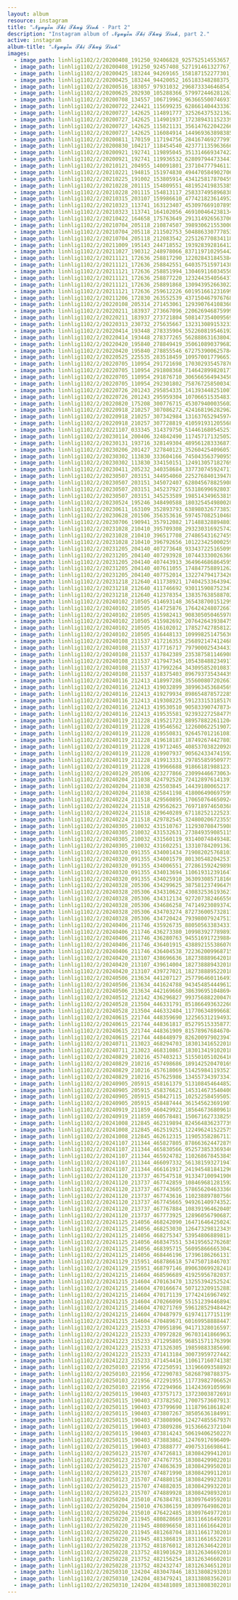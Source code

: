 ```yaml
---
layout: album
resource: instagram
title: "𝓝𝓰𝓾𝔂𝓮̂̃𝓷 𝓣𝓱𝓲̣ 𝓣𝓱𝓾𝔂̀ 𝓛𝓲𝓷𝓱 - Part 2"
description: "Instagram album of 𝓝𝓰𝓾𝔂𝓮̂̃𝓷 𝓣𝓱𝓲̣ 𝓣𝓱𝓾𝔂̀ 𝓛𝓲𝓷𝓱, part 2."
active: instagram
album-title: "𝓝𝓰𝓾𝔂𝓮̂̃𝓷 𝓣𝓱𝓲̣ 𝓣𝓱𝓾𝔂̀ 𝓛𝓲𝓷𝓱"
images:
  - image_path: linhlig1102/2/20200408_191250_92406828_925752514553657_539263297467883325_n.jpg
  - image_path: linhlig1102/2/20200408_191250_92457408_527191461327767_7737766322087029082_n.jpg
  - image_path: linhlig1102/2/20200425_183244_94269165_158187152277301_1895972880152453035_n.jpg
  - image_path: linhlig1102/2/20200425_183244_94420052_165183348288375_1055592253222079237_n.jpg
  - image_path: linhlig1102/2/20200516_183057_97931032_296873334646854_389194527323868561_n.jpg
  - image_path: linhlig1102/2/20200625_202930_105288366_579972446281263_1421199475152003989_n.jpg
  - image_path: linhlig1102/2/20200708_134557_106719962_963665500746937_8618554351522733995_n.jpg
  - image_path: linhlig1102/2/20200722_224421_115699235_628661404433367_9191784072136814251_n.jpg
  - image_path: linhlig1102/2/20200727_142625_114891777_325264375321362_4647662821349947902_n.jpg
  - image_path: linhlig1102/2/20200727_142625_114901937_172389431152339_5302318383848051613_n.jpg
  - image_path: linhlig1102/2/20200727_142625_115821131_356147622042266_7448798106657824401_n.jpg
  - image_path: linhlig1102/2/20200727_142625_116084914_144969363898385_9084802000129553490_n.jpg
  - image_path: linhlig1102/2/20200811_170159_117194756_2841674692779973_9015059172731140003_n.jpg
  - image_path: linhlig1102/2/20200830_104217_118454540_4237711359636666_255812080943508817_n.jpg
  - image_path: linhlig1102/2/20200921_192741_119895045_351314669347422_5537591799675451324_n.jpg
  - image_path: linhlig1102/2/20200921_192741_119936532_628097944733441_1832949705877797368_n.jpg
  - image_path: linhlig1102/2/20210121_204955_140091801_237104777946113_8765596545341107215_n.jpg
  - image_path: linhlig1102/2/20210221_194815_151974830_494470584902706_6982303138234754535_n.jpg
  - image_path: linhlig1102/2/20210225_191002_153805914_434125817870459_3381534514591060117_n.jpg
  - image_path: linhlig1102/2/20210228_201115_154809551_481952419835385_8771523632483839010_n.jpg
  - image_path: linhlig1102/2/20210228_201115_154813117_258337495896838_5422249465312603594_n.jpg
  - image_path: linhlig1102/2/20210315_203107_159986610_477421823614952_476212695665209822_n.jpg
  - image_path: linhlig1102/2/20210323_113741_163123407_453097669107895_1026481028542982240_n.jpg
  - image_path: linhlig1102/2/20210323_113741_164102056_469100464238134_6120378384493156689_n.jpg
  - image_path: linhlig1102/2/20210422_164658_175763649_2913149265637066_119060381006321255_n.jpg
  - image_path: linhlig1102/2/20210704_205118_210874507_398930621553000_606063547518960405_n.jpg
  - image_path: linhlig1102/2/20210704_205118_211502753_504886330777853_3300432674463750712_n.jpg
  - image_path: linhlig1102/2/20210704_205118_212083542_2251267708341188_3000652325759926057_n.jpg
  - image_path: linhlig1102/2/20211009_195143_244718552_193928392816412_5485836034325885266_n.jpg
  - image_path: linhlig1102/2/20211027_190312_248978066_837119710295442_7140106803108995103_n.jpg
  - image_path: linhlig1102/2/20211121_172636_258817290_1220284318453849_5845913260468354824_n.jpg
  - image_path: linhlig1102/2/20211121_172636_258842551_6403575159714384_5061523052357795666_n.jpg
  - image_path: linhlig1102/2/20211121_172636_258851994_130469116034550_7606958011780145060_n.jpg
  - image_path: linhlig1102/2/20211121_172636_258877220_1232443540564378_2008861811545882614_n.jpg
  - image_path: linhlig1102/2/20211121_172636_258891868_130943952663022_2341901639660331194_n.jpg
  - image_path: linhlig1102/2/20211121_172636_259612226_601951661231699_6392708922958905339_n.jpg
  - image_path: linhlig1102/2/20211206_172830_263552539_437150467976768_5342386954380301916_n.jpg
  - image_path: linhlig1102/2/20220108_205314_271453061_1293907641083607_5653294154979005438_n.jpg
  - image_path: linhlig1102/2/20220211_183937_273667096_220626946875999_897502069013018069_n.jpg
  - image_path: linhlig1102/2/20220211_183937_273721804_508147354009569_7274512354955972113_n.jpg
  - image_path: linhlig1102/2/20220313_230732_275635667_1323130891532332_5895214228544850998_n.jpg
  - image_path: linhlig1102/2/20220414_193448_278335904_552260819546192_5837405554762648134_n.jpg
  - image_path: linhlig1102/2/20220414_193448_278377265_562888631638043_7297842710226141737_n.jpg
  - image_path: linhlig1102/2/20220420_195840_278849419_350610890379682_3918128819274965186_n.jpg
  - image_path: linhlig1102/2/20220420_195840_278855546_672753900625784_8900707664598376809_n.jpg
  - image_path: linhlig1102/2/20220525_225535_283518459_1095700177966515_6650472733840685367_n.jpg
  - image_path: linhlig1102/2/20220705_110954_291721698_170302935457876_2574298926039096716_n.jpg
  - image_path: linhlig1102/2/20220705_110954_291808368_714642899820177_9183951360207148713_n.jpg
  - image_path: linhlig1102/2/20220705_110954_291876710_306566564943450_5676619695427304069_n.jpg
  - image_path: linhlig1102/2/20220705_110954_292301802_758767258500343_8420626178303908434_n.jpg
  - image_path: linhlig1102/2/20220726_201243_295854335_141393448251007_1659259310774902437_n.jpg
  - image_path: linhlig1102/2/20220726_201243_295959304_1070665153548318_8403293905051299352_n.jpg
  - image_path: linhlig1102/2/20220820_175208_300776715_453079400035602_7006479723407291106_n.jpg
  - image_path: linhlig1102/2/20220918_210257_307086272_424168196282962_9020491092873236606_n.jpg
  - image_path: linhlig1102/2/20220918_210257_307342984_131637652945974_3317964391898894824_n.jpg
  - image_path: linhlig1102/2/20220918_210257_307728819_410591931205568_6455219221527618705_n.jpg
  - image_path: linhlig1102/2/20221107_033345_314379750_514461680545251_4554504878128125605_n.jpg
  - image_path: linhlig1102/2/20230114_200406_324842490_1174571713250529_6381383203670383627_n.jpg
  - image_path: linhlig1102/2/20230131_193716_328149304_489561283336871_945939279555206476_n.jpg
  - image_path: linhlig1102/2/20230206_201427_327840123_3526042540960519_8342432668388569556_n.jpg
  - image_path: linhlig1102/2/20230302_113830_333604166_745043563790955_5874121906213385481_n.jpg
  - image_path: linhlig1102/2/20230302_113830_334150151_124913057182769_2805326960512121886_n.jpg
  - image_path: linhlig1102/2/20230411_205232_340358684_3377307459247116_638631379089841030_n.jpg
  - image_path: linhlig1102/2/20230507_203151_344954060_225276840139478_2781070984482950233_n.jpg
  - image_path: linhlig1102/2/20230507_203151_345072407_628045678825908_7620876399968856149_n.jpg
  - image_path: linhlig1102/2/20230507_203151_345237927_553186996928037_5636364450178940515_n.jpg
  - image_path: linhlig1102/2/20230507_203151_345253589_198514349653819_5432073011548766932_n.jpg
  - image_path: linhlig1102/2/20230524_195246_348490588_180325454980028_7690386331782603629_n.jpg
  - image_path: linhlig1102/2/20230611_163109_352893793_6389803267738534_6237765851476407315_n.jpg
  - image_path: linhlig1102/2/20230628_201506_356353616_597457082510468_5286303771117675223_n.jpg
  - image_path: linhlig1102/2/20230706_190941_357912082_1714883288948031_3760775839957554196_n.jpg
  - image_path: linhlig1102/2/20231028_210410_395709308_293230316925742_3179862279142217928_n.jpg
  - image_path: linhlig1102/2/20231028_210410_396517708_274865431627459_400337209067781028_n.jpg
  - image_path: linhlig1102/2/20231028_210410_396792656_1012234250002591_7003381996862747728_n.jpg
  - image_path: linhlig1102/2/20231205_204140_407273648_933437225165099_6801842502464630088_n.jpg
  - image_path: linhlig1102/2/20231205_204140_407293928_1074433300263607_3212114747205183780_n.jpg
  - image_path: linhlig1102/2/20231205_204140_407443913_3649646868645956_4896072730348390749_n.jpg
  - image_path: linhlig1102/2/20231205_204140_407611055_1748477588912624_9189809851571183832_n.jpg
  - image_path: linhlig1102/2/20231205_204140_407752014_1322747941734265_6122076051405381983_n.jpg
  - image_path: linhlig1102/2/20231218_212640_411738921_1740425336439429_8031004152790845378_n.jpg
  - image_path: linhlig1102/2/20231218_212640_411746692_930115908752347_390458838606536962_n.jpg
  - image_path: linhlig1102/2/20231218_212640_412378354_1383576385887025_1692232536211377065_n.jpg
  - image_path: linhlig1102/2/20240102_210505_414693148_3654387001512992_8143972192092332619_n.jpg
  - image_path: linhlig1102/2/20240102_210505_414725876_1764242480726676_4115994911663816131_n.jpg
  - image_path: linhlig1102/2/20240102_210505_415982413_908305050465978_2498623036671446492_n.jpg
  - image_path: linhlig1102/2/20240102_210505_415982692_2076426439384755_9084056365197828259_n.jpg
  - image_path: linhlig1102/2/20240102_210505_416102012_1785274278581223_6679336408909849631_n.jpg
  - image_path: linhlig1102/2/20240102_210505_416448133_1099982514756364_5350507983365347247_n.jpg
  - image_path: linhlig1102/2/20240108_211537_417216353_256892147412468_5645254239067280697_n.jpg
  - image_path: linhlig1102/2/20240108_211537_417716717_797900025434433_1803315373759342165_n.jpg
  - image_path: linhlig1102/2/20240108_211537_417842389_2353875811469085_8068909710315940297_n.jpg
  - image_path: linhlig1102/2/20240108_211537_417947345_1054384882349173_2024729921233547371_n.jpg
  - image_path: linhlig1102/2/20240108_211537_417992264_343095852010837_5493391620500319876_n.jpg
  - image_path: linhlig1102/2/20240108_211537_418375403_896793735434439_8684435221021620967_n.jpg
  - image_path: linhlig1102/2/20240116_212413_418997286_355600807202661_714109270819643183_n.jpg
  - image_path: linhlig1102/2/20240116_212413_419032899_389963453684569_2264339384541484309_n.jpg
  - image_path: linhlig1102/2/20240116_212413_419279934_898654878572285_3664830622674817017_n.jpg
  - image_path: linhlig1102/2/20240116_212413_419308225_591233153185170_454073285729924009_n.jpg
  - image_path: linhlig1102/2/20240116_212413_419530510_905833907478734_213336576897148492_n.jpg
  - image_path: linhlig1102/2/20240116_212413_419535581_923932272584779_9148819066392613373_n.jpg
  - image_path: linhlig1102/2/20240119_211228_419521723_889578822611204_1066639092823258654_n.jpg
  - image_path: linhlig1102/2/20240119_211228_419546562_1226006225190724_910021365899540253_n.jpg
  - image_path: linhlig1102/2/20240119_211228_419550831_926457012161081_9209733997114074121_n.jpg
  - image_path: linhlig1102/2/20240119_211228_419618187_187492674427803_8992286363017694220_n.jpg
  - image_path: linhlig1102/2/20240119_211228_419712465_408537038220928_1935289915925208412_n.jpg
  - image_path: linhlig1102/2/20240119_211228_419907937_905624334741592_5478384614827635940_n.jpg
  - image_path: linhlig1102/2/20240119_211228_419913331_297855859509775_425820537043908751_n.jpg
  - image_path: linhlig1102/2/20240119_211228_419966688_918661819881231_684140445662951931_n.jpg
  - image_path: linhlig1102/2/20240129_205106_423277866_230994466730634_480025728072647085_n.jpg
  - image_path: linhlig1102/2/20240204_211038_424792520_724128976141391_159230759451440250_n.jpg
  - image_path: linhlig1102/2/20240204_211038_425503845_1443918006521710_1128884361973607640_n.jpg
  - image_path: linhlig1102/2/20240204_211038_425841198_418006490697599_5673232190782268133_n.jpg
  - image_path: linhlig1102/2/20240224_211518_429560895_1706507646509246_5744708700372521819_n.jpg
  - image_path: linhlig1102/2/20240224_211518_429562623_769718974650368_4590434971407482802_n.jpg
  - image_path: linhlig1102/2/20240224_211518_429640289_6711825212252312_1965935822938875177_n.jpg
  - image_path: linhlig1102/2/20240224_211518_429782545_324800206723555_3354227824087287229_n.jpg
  - image_path: linhlig1102/2/20240305_210032_431510767_1129307084759086_3400495364490788840_n.jpg
  - image_path: linhlig1102/2/20240305_210032_431532631_273849359085115_119208252233464519_n.jpg
  - image_path: linhlig1102/2/20240305_210032_431560119_931400748493482_8427983504812258645_n.jpg
  - image_path: linhlig1102/2/20240305_210032_431602251_1331078420913636_8740685623708445485_n.jpg
  - image_path: linhlig1102/2/20240320_091355_434001434_7190820257681030_6822776513054073396_n.jpg
  - image_path: linhlig1102/2/20240320_091355_434001579_801305482042537_295308204856012974_n.jpg
  - image_path: linhlig1102/2/20240320_091355_434006551_272861592429898_8176299766567636987_n.jpg
  - image_path: linhlig1102/2/20240320_091355_434013694_1106193123916477_952351047023327718_n.jpg
  - image_path: linhlig1102/2/20240320_091355_434025910_3630930857181661_5290031641447922687_n.jpg
  - image_path: linhlig1102/2/20240328_205306_434299625_387581237496479_6964929373409770592_n.jpg
  - image_path: linhlig1102/2/20240328_205306_434310622_430832536193621_1699281621238048899_n.jpg
  - image_path: linhlig1102/2/20240328_205306_434312134_927207382466556_2644772985761615088_n.jpg
  - image_path: linhlig1102/2/20240328_205306_434686258_747149230893742_8967863393078067675_n.jpg
  - image_path: linhlig1102/2/20240328_205306_434703274_8727360057328177_7982636761613873457_n.jpg
  - image_path: linhlig1102/2/20240328_205306_434720424_793980079247513_9022186323975208884_n.jpg
  - image_path: linhlig1102/2/20240406_211746_435926735_880505633834331_5057299253856595379_n.jpg
  - image_path: linhlig1102/2/20240406_211746_436273380_1099839277898935_489503400482661503_n.jpg
  - image_path: linhlig1102/2/20240406_211746_436280763_945516917239884_9107613264576194173_n.jpg
  - image_path: linhlig1102/2/20240406_211746_436401915_438892155386070_457464580867919226_n.jpg
  - image_path: linhlig1102/2/20240406_211746_436404538_722362009968715_6598761834016743917_n.jpg
  - image_path: linhlig1102/2/20240420_213107_438696636_18273888964201852_2301425228117713185_n.jpg
  - image_path: linhlig1102/2/20240420_213107_439614004_18273888943201852_2566881241306790395_n.jpg
  - image_path: linhlig1102/2/20240420_213107_439727021_18273888952201852_6089225494266030372_n.jpg
  - image_path: linhlig1102/2/20240506_213634_441207127_25779646011649372_2500670455580193468_n.jpg
  - image_path: linhlig1102/2/20240506_213634_441624788_943454854449612_2804609775595625265_n.jpg
  - image_path: linhlig1102/2/20240506_213634_442169660_386396951048694_1702697493467292236_n.jpg
  - image_path: linhlig1102/2/20240512_212142_436296827_993756882200470_7002572015952865842_n.jpg
  - image_path: linhlig1102/2/20240528_213504_446331791_851866493632260_2241786896896815169_n.jpg
  - image_path: linhlig1102/2/20240528_213504_446332404_1177063489966838_5214944772242169685_n.jpg
  - image_path: linhlig1102/2/20240615_221744_448359690_1225653121949327_6485248691443331692_n.jpg
  - image_path: linhlig1102/2/20240615_221744_448361817_852795153358773_3789272797597471153_n.jpg
  - image_path: linhlig1102/2/20240615_221744_448361909_815789676846704_528679045063271516_n.jpg
  - image_path: linhlig1102/2/20240615_221744_448448979_826200979023947_8883446115097463662_n.jpg
  - image_path: linhlig1102/2/20240711_213023_468294703_18301341652201852_9099691318386152494_n.jpg
  - image_path: linhlig1102/2/20240711_213023_468310867_18301341910201852_110841926090887856_n.jpg
  - image_path: linhlig1102/2/20240829_210216_457403213_515501051026416_7279797326171242565_n.jpg
  - image_path: linhlig1102/2/20240829_210216_457498686_1891425204701690_3922138330611833045_n.jpg
  - image_path: linhlig1102/2/20240829_210216_457618069_514259841193527_8006054045025300469_n.jpg
  - image_path: linhlig1102/2/20240829_210216_457625986_1345573439733414_814835245001525048_n.jpg
  - image_path: linhlig1102/2/20240905_205915_458161379_513108454644852_7347509640529779905_n.jpg
  - image_path: linhlig1102/2/20240905_205915_458376621_1453146735404005_1506435812295552624_n.jpg
  - image_path: linhlig1102/2/20240905_205915_458427115_1025225845950532_4815965845373282273_n.jpg
  - image_path: linhlig1102/2/20240905_205915_458487444_361545623691907_349971387056969912_n.jpg
  - image_path: linhlig1102/2/20240919_211859_460429922_1856467368096187_1489513993570634089_n.jpg
  - image_path: linhlig1102/2/20240919_211859_460578481_1506716273382597_2988621068207919931_n.jpg
  - image_path: linhlig1102/2/20241008_212845_462319894_824564836237739_7023652839184361844_n.jpg
  - image_path: linhlig1102/2/20241008_212845_462519251_1224962415225754_4058889935497541869_n.jpg
  - image_path: linhlig1102/2/20241008_212845_462612315_1190535828671132_6290538249100442872_n.jpg
  - image_path: linhlig1102/2/20241107_211344_465827805_878663624472879_3191951170913386494_n.jpg
  - image_path: linhlig1102/2/20241107_211344_465830566_952573853369346_3983642507548348685_n.jpg
  - image_path: linhlig1102/2/20241107_211344_465924782_1102686784538459_2350010959655413776_n.jpg
  - image_path: linhlig1102/2/20241107_211344_466097332_561381593271947_8657829990941576857_n.jpg
  - image_path: linhlig1102/2/20241107_211344_466161917_2419454818412969_7895427968704870700_n.jpg
  - image_path: linhlig1102/2/20241120_213737_467547518_913347100941906_2144271680919617721_n.jpg
  - image_path: linhlig1102/2/20241120_213737_467742859_1084696812815923_407790928409175443_n.jpg
  - image_path: linhlig1102/2/20241120_213737_467743605_578656204633360_1282406194548188119_n.jpg
  - image_path: linhlig1102/2/20241120_213737_467743616_1102388978075603_5124563660955810948_n.jpg
  - image_path: linhlig1102/2/20241120_213737_467745665_9492614097435229_6653716856732258308_n.jpg
  - image_path: linhlig1102/2/20241120_213737_467767884_1083919646204051_735492451947691326_n.jpg
  - image_path: linhlig1102/2/20241120_213737_467773925_1289605679068724_54490626701408737_n.jpg
  - image_path: linhlig1102/2/20241125_214056_468242090_1647164642502439_3195365554856299198_n.jpg
  - image_path: linhlig1102/2/20241125_214056_468253030_1264732981234396_429199058921798658_n.jpg
  - image_path: linhlig1102/2/20241125_214056_468275347_539548068898114_7783607653609601664_n.jpg
  - image_path: linhlig1102/2/20241125_214056_468347551_534195652762685_1699419957988210447_n.jpg
  - image_path: linhlig1102/2/20241125_214056_468395715_560958666653042_1469509753202662819_n.jpg
  - image_path: linhlig1102/2/20241125_214056_468446196_1739618626613172_7289512302865721494_n.jpg
  - image_path: linhlig1102/2/20241129_215951_468786618_574750718467037_81839119764702707_n.jpg
  - image_path: linhlig1102/2/20241129_215951_468797146_8906306992824187_5210707791832612333_n.jpg
  - image_path: linhlig1102/2/20241215_214604_468596689_419259567820373_2787136224632444416_n.jpg
  - image_path: linhlig1102/2/20241215_214604_470163470_1325539425252435_5713755992291548432_n.jpg
  - image_path: linhlig1102/2/20241215_214604_470166674_507123209152883_797930321352634213_n.jpg
  - image_path: linhlig1102/2/20241215_214604_470171139_1774241696749271_6950087052035458317_n.jpg
  - image_path: linhlig1102/2/20241215_214604_470266090_551512394468943_4847400970629306678_n.jpg
  - image_path: linhlig1102/2/20241215_214604_470271769_596128529484429_1811458394894382515_n.jpg
  - image_path: linhlig1102/2/20241215_214604_470487979_619741177151199_8092488332069309275_n.jpg
  - image_path: linhlig1102/2/20241215_214604_470489671_601699588884471_6998691304530780367_n.jpg
  - image_path: linhlig1102/2/20241223_215233_470951896_9417132801659716_5106327277912573871_n.jpg
  - image_path: linhlig1102/2/20241223_215233_470972828_967031418669632_3313385570429542505_n.jpg
  - image_path: linhlig1102/2/20241223_215233_471295805_968515711763990_997789760281909707_n.jpg
  - image_path: linhlig1102/2/20241223_215233_471326305_1985988338569039_3611152865898157804_n.jpg
  - image_path: linhlig1102/2/20241223_215233_471413184_3007395972744231_2131237511451965621_n.jpg
  - image_path: linhlig1102/2/20241223_215233_471454416_1106171607413850_2965304873726560048_n.jpg
  - image_path: linhlig1102/2/20250103_221956_472250591_1319660935889282_111907252231775205_n.jpg
  - image_path: linhlig1102/2/20250103_221956_472290783_582687987883754_8404008940109658002_n.jpg
  - image_path: linhlig1102/2/20250103_221956_472291955_1177398270665267_5755726997437208837_n.jpg
  - image_path: linhlig1102/2/20250103_221956_472294966_1142436910596982_2782821594485263507_n.jpg
  - image_path: linhlig1102/2/20250115_190403_473757173_1372300387269185_6192410499699263846_n.jpg
  - image_path: linhlig1102/2/20250115_190403_473782502_1700757360791313_1746473499313394672_n.jpg
  - image_path: linhlig1102/2/20250115_190403_473799690_1118796186182495_598281257230531607_n.jpg
  - image_path: linhlig1102/2/20250115_190403_473807267_3850563618499137_8549754455052997625_n.jpg
  - image_path: linhlig1102/2/20250115_190403_473808906_1242748556793705_430233688943796329_n.jpg
  - image_path: linhlig1102/2/20250115_190403_473809286_915366623721046_3656023043690169089_n.jpg
  - image_path: linhlig1102/2/20250115_190403_473814243_506194062502270_6468812732808749911_n.jpg
  - image_path: linhlig1102/2/20250115_190403_473883862_1247691769640941_4966244686954204466_n.jpg
  - image_path: linhlig1102/2/20250115_190403_473888777_490753166986413_4852671410908288293_n.jpg
  - image_path: linhlig1102/2/20250123_215707_474726813_18308429941201852_7076016651576475652_n.jpg
  - image_path: linhlig1102/2/20250123_215707_474767755_18308429902201852_6342706950555215368_n.jpg
  - image_path: linhlig1102/2/20250123_215707_474863639_18308429950201852_8367925014827202081_n.jpg
  - image_path: linhlig1102/2/20250123_215707_474871990_18308429911201852_3922639006194455018_n.jpg
  - image_path: linhlig1102/2/20250123_215707_474880158_18308429923201852_6053954881129318411_n.jpg
  - image_path: linhlig1102/2/20250123_215707_474882035_18308429932201852_1038013156141932084_n.jpg
  - image_path: linhlig1102/2/20250123_215707_474889928_18308429893201852_6754125112388547543_n.jpg
  - image_path: linhlig1102/2/20250204_215010_476384781_18309764959201852_5067398344802305708_n.jpg
  - image_path: linhlig1102/2/20250204_215010_476386159_18309764986201852_3776650373388074518_n.jpg
  - image_path: linhlig1102/2/20250204_215010_476422485_18309764977201852_5195084658337607067_n.jpg
  - image_path: linhlig1102/2/20250220_211945_480828669_18311661649201852_9091668037457700011_n.jpg
  - image_path: linhlig1102/2/20250220_211945_480896650_18311661664201852_8162337666571710633_n.jpg
  - image_path: linhlig1102/2/20250220_211945_481268704_18311661730201852_8712528444169778936_n.jpg
  - image_path: linhlig1102/2/20250220_211945_481386819_18311661652201852_2608572299410298601_n.jpg
  - image_path: linhlig1102/2/20250228_213752_481876012_18312634642201852_9202166840864315641_n.jpg
  - image_path: linhlig1102/2/20250228_213752_481901629_18312634669201852_6835503625959992081_n.jpg
  - image_path: linhlig1102/2/20250228_213752_482156254_18312634660201852_3993545978373064378_n.jpg
  - image_path: linhlig1102/2/20250228_213752_482432747_18312634651201852_8615182512079698269_n.jpg
  - image_path: linhlig1102/2/20250310_124204_483047846_18313808293201852_4622564371599602380_n.jpg
  - image_path: linhlig1102/2/20250310_124204_483479241_18313808356201852_8815455442356605361_n.jpg
  - image_path: linhlig1102/2/20250310_124204_483481089_18313808302201852_1014257422421060285_n.jpg
---
```

